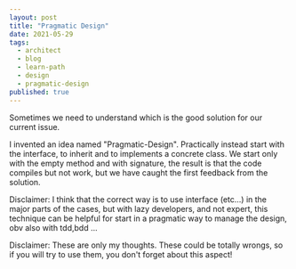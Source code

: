 ```yaml
---
layout: post
title: "Pragmatic Design"
date: 2021-05-29
tags:
  - architect
  - blog
  - learn-path
  - design
  - pragmatic-design
published: true
---
```


Sometimes we need to understand which is the good solution for our current issue.

I invented an idea named "Pragmatic-Design". 
Practically instead start with the interface, to inherit and to implements a concrete class. We start only with the empty method and with signature, 
the result is that the code compiles but not work, but we have caught the first feedback from the solution.

Disclaimer:
I think that the correct way is to use interface (etc...) in the major parts of the cases, but with lazy developers, and not expert, 
this technique can be helpful for start in a pragmatic way to manage the design, obv also with tdd,bdd ...


Disclaimer:
These are only my thoughts. These could be totally wrongs, so if you will try to use them, you don't forget about this aspect!
